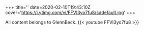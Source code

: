 +++
title=''
date=2020-02-10T19:43:10Z
cover='https://i.ytimg.com/vi/FFVI3yo7fu8/sddefault.jpg'
+++

All content belongs to GlennBeck.
{{< youtube FFVI3yo7fu8 >}}
